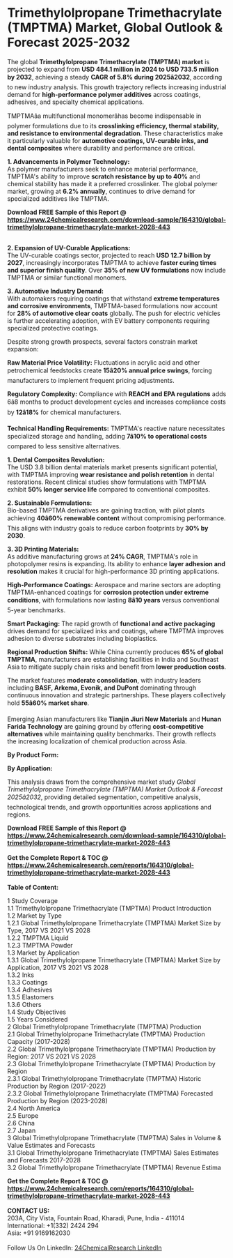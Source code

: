 <h1>Trimethylolpropane Trimethacrylate (TMPTMA) Market, Global Outlook &amp; Forecast 2025-2032</h1><p>The global <strong>Trimethylolpropane Trimethacrylate (TMPTMA) market</strong> is projected to expand from <strong>USD 484.1 million in 2024 to USD 733.5 million by 2032</strong>, achieving a steady <strong>CAGR of 5.8% during 2025â2032</strong>, according to new industry analysis. This growth trajectory reflects increasing industrial demand for <strong>high-performance polymer additives</strong> across coatings, adhesives, and specialty chemical applications.</p><p>TMPTMAâa multifunctional monomerâhas become indispensable in polymer formulations due to its <strong>crosslinking efficiency, thermal stability, and resistance to environmental degradation</strong>. These characteristics make it particularly valuable for <strong>automotive coatings, UV-curable inks, and dental composites</strong> where durability and performance are critical.</p><p><strong>1. Advancements in Polymer Technology:</strong><br>
As polymer manufacturers seek to enhance material performance, TMPTMA's ability to improve <strong>scratch resistance by up to 40%</strong> and chemical stability has made it a preferred crosslinker. The global polymer market, growing at <strong>6.2% annually</strong>, continues to drive demand for specialized additives like TMPTMA.</p><div><b>Download FREE Sample of this Report @ 
            <a href="https://www.24chemicalresearch.com/download-sample/164310/global-trimethylolpropane-trimethacrylate-market-2028-443">
            https://www.24chemicalresearch.com/download-sample/164310/global-trimethylolpropane-trimethacrylate-market-2028-443</a></b></div><br><p><strong>2. Expansion of UV-Curable Applications:</strong><br>
The UV-curable coatings sector, projected to reach <strong>USD 12.7 billion by 2027</strong>, increasingly incorporates TMPTMA to achieve <strong>faster curing times and superior finish quality</strong>. Over <strong>35% of new UV formulations</strong> now include TMPTMA or similar functional monomers.</p><p><strong>3. Automotive Industry Demand:</strong><br>
With automakers requiring coatings that withstand <strong>extreme temperatures and corrosive environments</strong>, TMPTMA-based formulations now account for <strong>28% of automotive clear coats</strong> globally. The push for electric vehicles is further accelerating adoption, with EV battery components requiring specialized protective coatings.</p><p>Despite strong growth prospects, several factors constrain market expansion:</p><p><strong>Raw Material Price Volatility:</strong> Fluctuations in acrylic acid and other petrochemical feedstocks create <strong>15â20% annual price swings</strong>, forcing manufacturers to implement frequent pricing adjustments.</p><p><strong>Regulatory Complexity:</strong> Compliance with <strong>REACH and EPA regulations</strong> adds 6â8 months to product development cycles and increases compliance costs by <strong>12â18%</strong> for chemical manufacturers.</p><p><strong>Technical Handling Requirements:</strong> TMPTMA's reactive nature necessitates specialized storage and handling, adding <strong>7â10% to operational costs</strong> compared to less sensitive alternatives.</p><p><strong>1. Dental Composites Revolution:</strong><br>
The USD 3.8 billion dental materials market presents significant potential, with TMPTMA improving <strong>wear resistance and polish retention</strong> in dental restorations. Recent clinical studies show formulations with TMPTMA exhibit <strong>50% longer service life</strong> compared to conventional composites.</p><p><strong>2. Sustainable Formulations:</strong><br>
Bio-based TMPTMA derivatives are gaining traction, with pilot plants achieving <strong>40â60% renewable content</strong> without compromising performance. This aligns with industry goals to reduce carbon footprints by <strong>30% by 2030</strong>.</p><p><strong>3. 3D Printing Materials:</strong><br>
As additive manufacturing grows at <strong>24% CAGR</strong>, TMPTMA's role in photopolymer resins is expanding. Its ability to enhance <strong>layer adhesion and resolution</strong> makes it crucial for high-performance 3D printing applications.</p><p><strong>High-Performance Coatings:</strong> Aerospace and marine sectors are adopting TMPTMA-enhanced coatings for <strong>corrosion protection under extreme conditions</strong>, with formulations now lasting <strong>8â10 years</strong> versus conventional 5-year benchmarks.</p><p><strong>Smart Packaging:</strong> The rapid growth of <strong>functional and active packaging</strong> drives demand for specialized inks and coatings, where TMPTMA improves adhesion to diverse substrates including bioplastics.</p><p><strong>Regional Production Shifts:</strong> While China currently produces <strong>65% of global TMPTMA</strong>, manufacturers are establishing facilities in India and Southeast Asia to mitigate supply chain risks and benefit from <strong>lower production costs</strong>.</p><p>The market features <strong>moderate consolidation</strong>, with industry leaders including <strong>BASF, Arkema, Evonik, and DuPont</strong> dominating through continuous innovation and strategic partnerships. These players collectively hold <strong>55â60% market share</strong>.</p><p>Emerging Asian manufacturers like <strong>Tianjin Jiuri New Materials</strong> and <strong>Hunan Farida Technology</strong> are gaining ground by offering <strong>cost-competitive alternatives</strong> while maintaining quality benchmarks. Their growth reflects the increasing localization of chemical production across Asia.</p><p><strong>By Product Form:</strong></p><p><strong>By Application:</strong></p><p>This analysis draws from the comprehensive market study <em>Global Trimethylolpropane Trimethacrylate (TMPTMA) Market Outlook &amp; Forecast 2025â2032</em>, providing detailed segmentation, competitive analysis, technological trends, and growth opportunities across applications and regions.</p><div><b>Download FREE Sample of this Report @ 
            <a href="https://www.24chemicalresearch.com/download-sample/164310/global-trimethylolpropane-trimethacrylate-market-2028-443">
            https://www.24chemicalresearch.com/download-sample/164310/global-trimethylolpropane-trimethacrylate-market-2028-443</a></b></div><br><div><b>Get the Complete Report & TOC @ 
            <a href="https://www.24chemicalresearch.com/reports/164310/global-trimethylolpropane-trimethacrylate-market-2028-443">
            https://www.24chemicalresearch.com/reports/164310/global-trimethylolpropane-trimethacrylate-market-2028-443</a></b></div><br>
            <b>Table of Content:</b><p>1 Study Coverage<br />
    1.1 Trimethylolpropane Trimethacrylate (TMPTMA) Product Introduction<br />
    1.2 Market by Type<br />
        1.2.1 Global Trimethylolpropane Trimethacrylate (TMPTMA) Market Size by Type, 2017 VS 2021 VS 2028<br />
        1.2.2 TMPTMA Liquid<br />
        1.2.3 TMPTMA Powder<br />
    1.3 Market by Application<br />
        1.3.1 Global Trimethylolpropane Trimethacrylate (TMPTMA) Market Size by Application, 2017 VS 2021 VS 2028<br />
        1.3.2 Inks<br />
        1.3.3 Coatings<br />
        1.3.4 Adhesives<br />
        1.3.5 Elastomers<br />
        1.3.6 Others<br />
    1.4 Study Objectives<br />
    1.5 Years Considered<br />
2 Global Trimethylolpropane Trimethacrylate (TMPTMA) Production<br />
    2.1 Global Trimethylolpropane Trimethacrylate (TMPTMA) Production Capacity (2017-2028)<br />
    2.2 Global Trimethylolpropane Trimethacrylate (TMPTMA) Production by Region: 2017 VS 2021 VS 2028<br />
    2.3 Global Trimethylolpropane Trimethacrylate (TMPTMA) Production by Region<br />
        2.3.1 Global Trimethylolpropane Trimethacrylate (TMPTMA) Historic Production by Region (2017-2022)<br />
        2.3.2 Global Trimethylolpropane Trimethacrylate (TMPTMA) Forecasted Production by Region (2023-2028)<br />
    2.4 North America<br />
    2.5 Europe<br />
    2.6 China<br />
    2.7 Japan<br />
3 Global Trimethylolpropane Trimethacrylate (TMPTMA) Sales in Volume & Value Estimates and Forecasts<br />
    3.1 Global Trimethylolpropane Trimethacrylate (TMPTMA) Sales Estimates and Forecasts 2017-2028<br />
    3.2 Global Trimethylolpropane Trimethacrylate (TMPTMA) Revenue Estima</p><div><b>Get the Complete Report & TOC @ 
            <a href="https://www.24chemicalresearch.com/reports/164310/global-trimethylolpropane-trimethacrylate-market-2028-443">
            https://www.24chemicalresearch.com/reports/164310/global-trimethylolpropane-trimethacrylate-market-2028-443</a></b></div><br><b>CONTACT US:</b><br>
            203A, City Vista, Fountain Road, Kharadi, Pune, India - 411014<br>
            International: +1(332) 2424 294<br>
            Asia: +91 9169162030 <br><br>
            Follow Us On LinkedIn: <a href="https://www.linkedin.com/company/24chemicalresearch/">24ChemicalResearch LinkedIn</a>